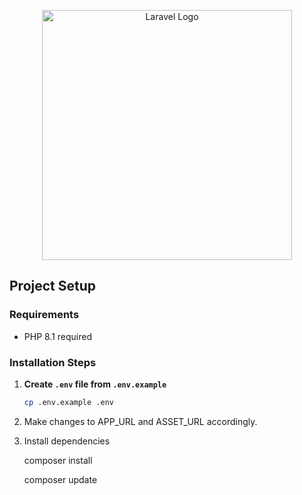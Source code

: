 <p align="center">
    <a href="https://laravel.com" target="_blank">
        <img src="https://raw.githubusercontent.com/laravel/art/master/logo-lockup/5%20SVG/2%20CMYK/1%20Full%20Color/laravel-logolockup-cmyk-red.svg" width="400" alt="Laravel Logo">
    </a>
</p>

## Project Setup

### **Requirements**
- PHP 8.1 required

### **Installation Steps**
1. **Create `.env` file from `.env.example`**  
   ```sh
   cp .env.example .env
2. Make changes to APP_URL and ASSET_URL accordingly.

3. Install dependencies

    composer install
    
    composer update

